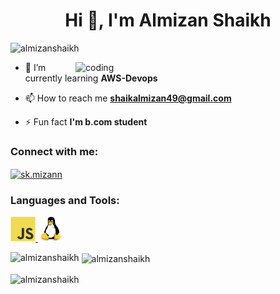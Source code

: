 <h1 align="center">Hi 👋, I'm Almizan Shaikh</h1>
<p align="left"> <img src="https://komarev.com/ghpvc/?username=almizanshaikh&label=Profile%20views&color=0e75b6&style=flat" alt="almizanshaikh" /> </p>

<img align ="right" alt="coding" width="400" src="https://miro.medium.com/max/680/0*7Q3yvSIv_t0ioJ-Z.gif">

- 🌱 I’m currently learning **AWS-Devops**

- 📫 How to reach me **shaikalmizan49@gmail.com**

- ⚡ Fun fact **I'm b.com student**

<h3 align="left">Connect with me:</h3>
<p align="left">
<a href="https://instagram.com/sk.mizann" target="blank"><img align="center" src="https://raw.githubusercontent.com/rahuldkjain/github-profile-readme-generator/master/src/images/icons/Social/instagram.svg" alt="sk.mizann" height="30" width="40" /></a>
</p>

<h3 align="left">Languages and Tools:</h3>
<p align="left"> <a href="https://developer.mozilla.org/en-US/docs/Web/JavaScript" target="_blank" rel="noreferrer"> <img src="https://raw.githubusercontent.com/devicons/devicon/master/icons/javascript/javascript-original.svg" alt="javascript" width="40" height="40"/> </a> <a href="https://www.linux.org/" target="_blank" rel="noreferrer"> <img src="https://raw.githubusercontent.com/devicons/devicon/master/icons/linux/linux-original.svg" alt="linux" width="40" height="40"/> </a> </p>

<p><img align="left" src="https://github-readme-stats.vercel.app/api/top-langs?username=almizanshaikh&show_icons=true&locale=en&layout=compact" alt="almizanshaikh" /></p>

<p>&nbsp;<img align="center" src="https://github-readme-stats.vercel.app/api?username=almizanshaikh&show_icons=true&locale=en" alt="almizanshaikh" /></p>

<p><img align="center" src="https://github-readme-streak-stats.herokuapp.com/?user=almizanshaikh&" alt="almizanshaikh" /></p
